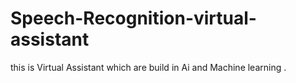 # Speech-Recognition-virtual-assistant
this is Virtual Assistant which are build in Ai and Machine learning .
